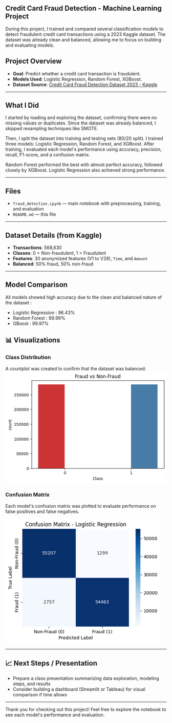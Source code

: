 ## Credit Card Fraud Detection - Machine Learning Project

During this project, I trained and compared several classification models to detect fraudulent credit card transactions using a 2023 Kaggle dataset. The dataset was already clean and balanced, allowing me to focus on building and evaluating models.

## Project Overview

- **Goal**: Predict whether a credit card transaction is fraudulent.
- **Models Used**: Logistic Regression, Random Forest, XGBoost.
- **Dataset Source**: [Credit Card Fraud Detection Dataset 2023 - Kaggle](https://www.kaggle.com/datasets/nelgiriyewithana/credit-card-fraud-detection-dataset-2023)

---

## What I Did

I started by loading and exploring the dataset, confirming there were no missing values or duplicates. Since the dataset was already balanced, I skipped resampling techniques like SMOTE.

Then, I split the dataset into training and testing sets (80/20 split). I trained three models: Logistic Regression, Random Forest, and XGBoost. After training, I evaluated each model's performance using accuracy, precision, recall, F1-score, and a confusion matrix.

Random Forest performed the best with almost perfect accuracy, followed closely by XGBoost. Logistic Regression also achieved strong performance.

---

## Files

- `fraud_detection.ipynb` — main notebook with preprocessing, training, and evaluation
- `README.md` — this file

---
##  Dataset Details (from Kaggle)

- **Transactions**: 568,630
- **Classes**: 0 = Non-fraudulent, 1 = Fraudulent
- **Features**: 30 anonymized features (V1 to V28), `Time`, and `Amount`
- **Balanced**: 50% fraud, 50% non-fraud

---

## Model Comparison

All models showed high accuracy due to the clean and balanced nature of the dataset : 
- Logistic Regression : 96.43%
-  Random Forest : 99.99%
-   GBoost : 99.97%  

## 📊 Visualizations

### Class Distribution
A countplot was created to confirm that the dataset was balanced:
![Fraud vs Non-Fraud](fraud_distribution.png)

### Confusion Matrix
Each model's confusion matrix was plotted to evaluate performance on false positives and false negatives.

![Confusion Matrix](confusion_matrix.png)

---

## 📈 Next Steps / Presentation
- Prepare a class presentation summarizing data exploration, modeling steps, and results
- Consider building a dashboard (Streamlit or Tableau) for visual comparison if time allows

---

Thank you for checking out this project! Feel free to explore the notebook to see each model's performance and evaluation.

